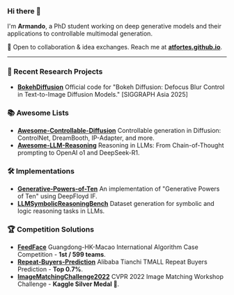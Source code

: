 ### Hi there 👋

I'm **Armando**, a PhD student working on deep generative models and their applications to controllable multimodal generation.

🤝 Open to collaboration & idea exchanges. Reach me at **[atfortes.github.io](https://atfortes.github.io/)**.

---

### 🔬 Recent Research Projects
- **[BokehDiffusion](https://github.com/atfortes/BokehDiffusion)**  Official code for "Bokeh Diffusion: Defocus Blur Control in Text-to-Image Diffusion Models." [SIGGRAPH Asia 2025]

### 📚 Awesome Lists
- **[Awesome-Controllable-Diffusion](https://github.com/atfortes/Awesome-Controllable-Diffusion)**  Controllable generation in Diffusion: ControlNet, DreamBooth, IP-Adapter, and more.
- **[Awesome-LLM-Reasoning](https://github.com/atfortes/Awesome-LLM-Reasoning)**  Reasoning in LLMs: From Chain-of-Thought prompting to OpenAI o1 and DeepSeek-R1.

### 🛠️ Implementations
- **[Generative-Powers-of-Ten](https://github.com/atfortes/Generative-Powers-of-Ten)**  An implementation of "Generative Powers of Ten" using DeepFloyd IF.
- **[LLMSymbolicReasoningBench](https://github.com/atfortes/LLMSymbolicReasoningBench)**  Dataset generation for symbolic and logic reasoning tasks in LLMs.

### 🏆 Competition Solutions
- **[FeedFace](https://github.com/Xiang-cd/FeedFace)**  Guangdong-HK-Macao International Algorithm Case Competition - **1st / 599 teams**.  
- **[Repeat-Buyers-Prediction](https://github.com/atfortes/Repeat-Buyers-Prediction)**  Alibaba Tianchi TMALL Repeat Buyers Prediction - **Top 0.7%**.
- **[ImageMatchingChallenge2022](https://github.com/atfortes/ImageMatchingChallenge2022)**  CVPR 2022 Image Matching Workshop Challenge - **Kaggle Silver Medal 🥈**.

<!--
<p align="center">ARMANDOL001 [at] E.NTU.EDU.SG</p>

<div align="center">
  <a href="https://buymeacoffee.com/atfortes"><img src="https://img.shields.io/badge/Buy%20Me%20a%20Coffee-ffdd00?&logo=buy-me-a-coffee&logoColor=black" alt="Buy Me A Coffee"/></a>
</div>
-->
